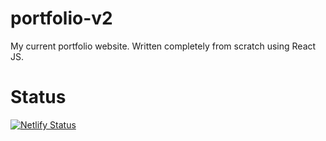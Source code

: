 # portfolio-v2
My current portfolio website. 
Written completely from scratch using React JS.

# Status
[![Netlify Status](https://api.netlify.com/api/v1/badges/e02d9d26-e63f-4068-937e-529edfd7a43e/deploy-status)](https://app.netlify.com/sites/javonsportfolio/deploys)
